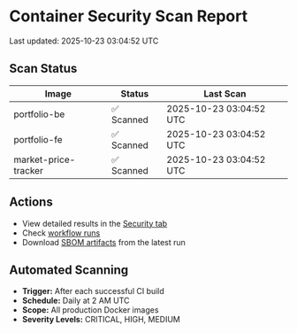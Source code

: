 # Container Security Scan Report

Last updated: 2025-10-23 03:04:52 UTC

## Scan Status

| Image | Status | Last Scan |
|-------|--------|-----------|
| portfolio-be | ✅ Scanned | 2025-10-23 03:04:52 UTC |
| portfolio-fe | ✅ Scanned | 2025-10-23 03:04:52 UTC |
| market-price-tracker | ✅ Scanned | 2025-10-23 03:04:52 UTC |

## Actions

- View detailed results in the [Security tab](https://github.com/ktenman/portfolio/security/code-scanning)
- Check [workflow runs](https://github.com/ktenman/portfolio/actions/workflows/trivy-scan.yml)
- Download [SBOM artifacts](https://github.com/ktenman/portfolio/actions/workflows/trivy-scan.yml) from the latest run

## Automated Scanning

- **Trigger:** After each successful CI build
- **Schedule:** Daily at 2 AM UTC
- **Scope:** All production Docker images
- **Severity Levels:** CRITICAL, HIGH, MEDIUM

